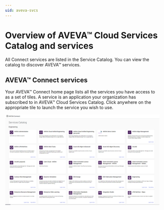```yaml
---
uid: aveva-svcs
---
```


# Overview of AVEVA™ Cloud Services Catalog and services

All Connect services are listed in the Service Catalog. You can view the catalog to discover AVEVA™ services.

## AVEVA™ Connect services

Your AVEVA™ Connect home page lists all the services you have access to as a set of tiles. A service is an application your organization has subscribed to in AVEVA™ Cloud Services Catalog. Click anywhere on the appropriate tile to launch the service you wish to use.

![AVEVA™ Cloud Services Catalog](images/cloud-svcs-cat.png) 